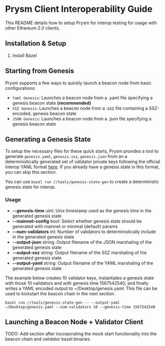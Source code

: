 # Prysm Client Interoperability Guide

This README details how to setup Prysm for interop testing for usage with other Ethereum 2.0 clients.

## Installation & Setup


1. Install Bazel

## Starting from Genesis

Prysm supports a few ways to quickly launch a beacon node from basic configurations:

- `Yaml Genesis`: Launches a beacon node from a .yaml file specifying a genesis beacon state **(recommended)**
- `SSZ Genesis`: Launches a beacon node  from a .ssz file containing a SSZ-encoded, genesis beacon state
- `JSON Genesis`: Launches a beacon node  from a .json file specifying a genesis beacon state

## Generating a Genesis State

To setup the necessary files for these quick starts, Prysm provides a tool to generate `genesis.yaml`, `genesis.ssz`, `genesis.json` from an
a deterministically generated set of validator private keys following the official interop YAML format 
[here](https://github.com/ethereum/eth2.0-pm/blob/master/interop/mocked_start). If you already have a genesis state in this format, you can skip this section.

You can use `bazel run //tools/genesis-state-gen` to create a deterministic genesis state for interop.

### Usage

- **--genesis-time** uint: Unix timestamp used as the genesis time in the generated genesis state
- **--mainnet-config** bool: Select whether genesis state should be generated with mainnet or minimal (default) params
- **--num-validators** int: Number of validators to deterministically include in the generated genesis state
- **--output-json** string: Output filename of the JSON marshaling of the generated genesis state
- **--output-ssz** string: Output filename of the SSZ marshaling of the generated genesis state
- **--output-yaml** string: Output filename of the YAML marshaling of the generated genesis state

The example below creates 10 validator keys, instantiates a genesis state with those 10 validators and with genesis time 1567542540,
and finally writes a YAML encoded output to ~/Desktop/genesis.yaml. This file can be used to kickstart the beacon chain in the next section.

```
bazel run //tools/genesis-state-gen -- --output-yaml ~/Desktop/genesis.yaml --num-validators 10 --genesis-time 1567542540
```

## Launching a Beacon Node + Validator Client

TODO: Add section after incorporating the mock start functionality into the beacon chain and validator bazel binaries.
